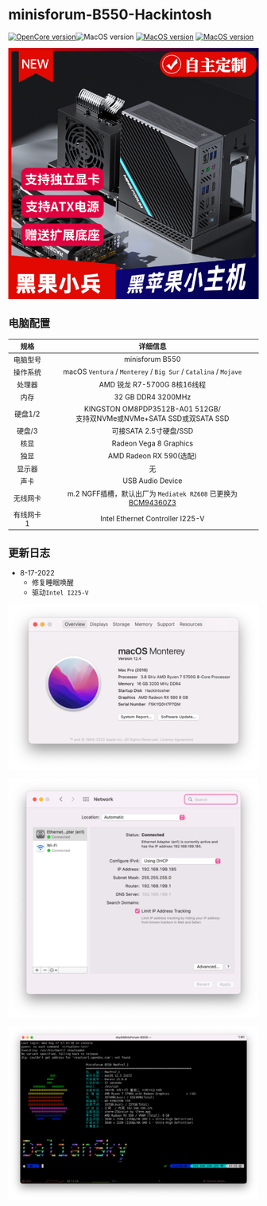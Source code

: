 # minisforum-B550-Hackintosh
[![OpenCore version](https://img.shields.io/badge/OpenCore-0.8.1-informational.svg)](https://github.com/acidanthera/OpenCorePkg)![MacOS version](https://img.shields.io/badge/Ventura-13.0-informational.svg) [![MacOS version](https://img.shields.io/badge/Monterey-12.4%2021F79-informational.svg)](https://www.apple.com/macos) [![MacOS version](https://img.shields.io/badge/Bigsur-11.6.6%2020G624-informational.svg)](https://www.apple.com/macos)

[![B550_taobao](Screenshots/B550_taobao.png)](https://hackintosher.taobao.com)

## 电脑配置

|   规格    |                           详细信息                           |
| :-------: | :----------------------------------------------------------: |
| 电脑型号  |                       minisforum B550                        |
| 操作系统  | macOS `Ventura` /  `Monterey` / `Big Sur` / `Catalina` / `Mojave` |
|  处理器   |                 AMD 锐龙 R7-5700G 8核16线程                  |
|   内存    |                      32 GB DDR4 3200MHz                      |
|  硬盘1/2  | KINGSTON OM8PDP3512B-A01 512GB/<br />支持双NVMe或NVMe+SATA SSD或双SATA SSD |
|  硬盘/3   |                    可接SATA 2.5寸硬盘/SSD                    |
|   核显    |                    Radeon Vega 8 Graphics                    |
|   独显    |                   AMD Radeon RX 590(选配)                    |
|  显示器   |                              无                              |
|   声卡    |                       USB Audio Device                       |
| 无线网卡  | m.2 NGFF插槽，默认出厂为 `Mediatek RZ608` 已更换为[BCM94360Z3](https://blog.daliansky.net/uploads/WeChatandShop.png) |
| 有线网卡1 |               Intel Ethernet Controller I225-V               |

## 更新日志

- 8-17-2022
  - 修复睡眠唤醒
  - 驱动`Intel I225-V`

![R7-5700G_Monterey_12.4](Screenshots/R7-5700G_Monterey_12.4.png)

![MinisForum-B550-Intel-I225-V](Screenshots/MinisForum-B550-Intel-I225-V.png)

![MinisForum-B550-iTerm](Screenshots/MinisForum-B550-iTerm.png)
